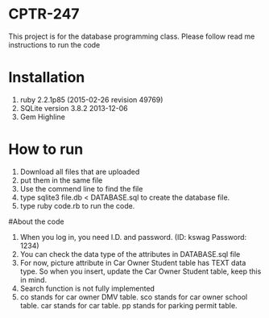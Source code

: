 # CPTR-247
This project is for the database programming class. 
Please follow read me instructions to run the code 

# Installation
1. ruby 2.2.1p85 (2015-02-26 revision 49769)
2. SQLite version 3.8.2 2013-12-06 
3. Gem Highline

# How to run
1. Download all files that are uploaded
2. put them in the same file
3. Use the commend line to find the file
4. type sqlite3 file.db < DATABASE.sql to create the database file.
5. type ruby code.rb to run the code.

#About the code
1. When you log in, you need I.D. and password. (ID: kswag Password: 1234)
2. You can check the data type of the attributes in DATABASE.sql file
3. For now, picture attribute in Car Owner Student table has TEXT data type. So when you insert, update the  Car Owner Student table, keep this in mind.
4. Search function is not fully implemented
5. co stands for car owner DMV table. sco stands for car owner school table. car stands for car table. pp stands for parking permit table.
